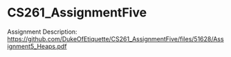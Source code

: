 # CS261_AssignmentFive

Assignment Description: https://github.com/DukeOfEtiquette/CS261_AssignmentFive/files/51628/Assignment5_Heaps.pdf
